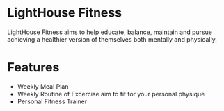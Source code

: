 # LightHouse Fitness

 LightHouse Fitness aims to help educate, balance, maintain and pursue achieving a healthier version of themselves both mentally and physically. 

# Features
  
* Weekly Meal Plan
* Weekly Routine of Excercise aim to fit for your personal physique
* Personal Fitness Trainer 
